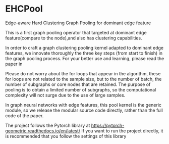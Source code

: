 # EHCPool
Edge-aware Hard Clustering Graph Pooling for dominant edge feature

This is a first graph pooling operator that targeted at dominant edge feature(compare to the node),and also has clustering capabilities.

In order to craft a graph clustering pooling kernel adapted to dominant edge features, we innovate thoroughly the three key steps (from start to finish) in the graph pooling process. For your better use and learning, please read the paper in

Please do not worry about the for loops that appear in the algorithm, these for loops are not related to the sample size, but to the number of batch, the number of subgraphs or core nodes that are retained. The purpose of pooling is to obtain a limited number of subgraphs, so the computational complexity will not surge due to the use of large samples.

In graph neural networks with edge features, this pool kernel is the generic module, so we release the modular source code directly, rather than the full code of the paper.

The project follows the Pytorch library at https://pytorch-geometric.readthedocs.io/en/latest/
If you want to run the project directly, it is recommended that you follow the settings of this library
